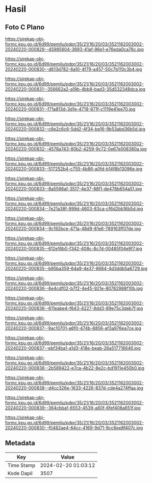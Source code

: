 # Hasil

## Foto C Plano

https://sirekap-obj-formc.kpu.go.id/6d99/pemilu/pdpr/35/21/16/20/03/3521162003002-20240220-000829--45985604-3693-41af-96e1-e76eda0ca76c.jpg

https://sirekap-obj-formc.kpu.go.id/6d99/pemilu/pdpr/35/21/16/20/03/3521162003002-20240220-000830--d613d782-6a10-4f79-a457-50c7b110c3b4.jpg

https://sirekap-obj-formc.kpu.go.id/6d99/pemilu/pdpr/35/21/16/20/03/3521162003002-20240220-000831--356662a2-a19b-4bb8-bad3-35d532348dca.jpg

https://sirekap-obj-formc.kpu.go.id/6d99/pemilu/pdpr/35/21/16/20/03/3521162003002-20240220-000831--f71a813d-3d1e-4719-871f-c1119e41ee70.jpg

https://sirekap-obj-formc.kpu.go.id/6d99/pemilu/pdpr/35/21/16/20/03/3521162003002-20240220-000832--c6e2c6c6-5dd2-4f34-be16-9b53abd36b5d.jpg

https://sirekap-obj-formc.kpu.go.id/6d99/pemilu/pdpr/35/21/16/20/03/3521162003002-20240220-000832--4578a743-80b2-4259-9c72-0e67e008380a.jpg

https://sirekap-obj-formc.kpu.go.id/6d99/pemilu/pdpr/35/21/16/20/03/3521162003002-20240220-000833--517252b4-c755-4b86-a0fd-b14f8b13096e.jpg

https://sirekap-obj-formc.kpu.go.id/6d99/pemilu/pdpr/35/21/16/20/03/3521162003002-20240220-000833--8a5566af-3517-4e37-88f1-de478b654a51.jpg

https://sirekap-obj-formc.kpu.go.id/6d99/pemilu/pdpr/35/21/16/20/03/3521162003002-20240220-000834--7e21a38f-999d-4603-83ca-cf6d2bb16b5d.jpg

https://sirekap-obj-formc.kpu.go.id/6d99/pemilu/pdpr/35/21/16/20/03/3521162003002-20240220-000834--9c192bce-471a-48d9-81e6-789163ff07de.jpg

https://sirekap-obj-formc.kpu.go.id/6d99/pemilu/pdpr/35/21/16/20/03/3521162003002-20240220-000835--612e16b0-f342-408c-8c7d-00485f04e9f7.jpg

https://sirekap-obj-formc.kpu.go.id/6d99/pemilu/pdpr/35/21/16/20/03/3521162003002-20240220-000835--b95ba359-64a9-4e37-8684-4d3ddb5a6729.jpg

https://sirekap-obj-formc.kpu.go.id/6d99/pemilu/pdpr/35/21/16/20/03/3521162003002-20240220-000836--6e4cdf02-b7f2-4e45-921e-80782988f10b.jpg

https://sirekap-obj-formc.kpu.go.id/6d99/pemilu/pdpr/35/21/16/20/03/3521162003002-20240220-000836--611eabe4-f643-4227-8dd3-89e75c3deb7f.jpg

https://sirekap-obj-formc.kpu.go.id/6d99/pemilu/pdpr/35/21/16/20/03/3521162003002-20240220-000837--9ac10701-a6f0-474b-8856-af3a976ea7ce.jpg

https://sirekap-obj-formc.kpu.go.id/6d99/pemilu/pdpr/35/21/16/20/03/3521162003002-20240220-000837--ebf34ba1-a1d3-418e-beab-26a517716646.jpg

https://sirekap-obj-formc.kpu.go.id/6d99/pemilu/pdpr/35/21/16/20/03/3521162003002-20240220-000838--2b589422-e7ca-4b22-8e2c-bd1911e450b0.jpg

https://sirekap-obj-formc.kpu.go.id/6d99/pemilu/pdpr/35/21/16/20/03/3521162003002-20240220-000838--d4cc326e-1633-4226-837d-cde4a274ffaa.jpg

https://sirekap-obj-formc.kpu.go.id/6d99/pemilu/pdpr/35/21/16/20/03/3521162003002-20240220-000839--364cbbaf-6553-4539-a60f-6fef408a651f.jpg

https://sirekap-obj-formc.kpu.go.id/6d99/pemilu/pdpr/35/21/16/20/03/3521162003002-20240220-000830--f0482ae4-64cc-4169-9d71-9cc6ee8f407c.jpg


## Metadata

| Key        | Value               |
| ---------- | ------------------- |
| Time Stamp | 2024-02-20 01:03:12 |
| Kode Dapil | 3507                |



